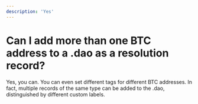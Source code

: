 ```yaml
---
description: 'Yes'
---
```


# Can I add more than one BTC address to a .dao as a resolution record?

Yes, you can. You can even set different tags for different BTC addresses. In fact, multiple records of the same type can be added to the .dao, distinguished by different custom labels.

